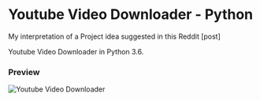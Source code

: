 # Youtube Video Downloader - Python
My interpretation of a Project idea suggested in this Reddit [post]

Youtube Video Downloader in Python 3.6.


### Preview
![Youtube Video Downloader](http://i.imgur.com/v4V9581.png) 
